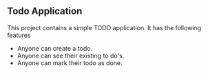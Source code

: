 ## Todo Application

This project contains a simple TODO application. It has the following features

 - Anyone can create a todo.
 - Anyone can see their existing to do's.
 - Anyone can mark their todo as done.
